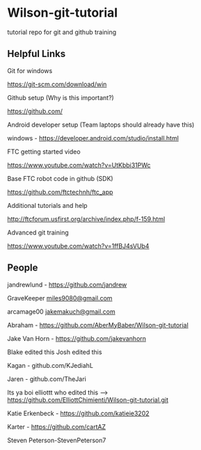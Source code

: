 # Wilson-git-tutorial
tutorial repo for git and github training
## Helpful Links

Git for windows

  https://git-scm.com/download/win

Github setup (Why is this important?)

  https://github.com/

Android developer setup (Team laptops should already have this)

  windows - https://developer.android.com/studio/install.html

FTC getting started video

  https://www.youtube.com/watch?v=UtKbbi31PWc

Base FTC robot code in github (SDK)

  https://github.com/ftctechnh/ftc_app

Additional tutorials and help

  http://ftcforum.usfirst.org/archive/index.php/f-159.html
  
Advanced git training

  https://www.youtube.com/watch?v=1ffBJ4sVUb4
  
## People

jandrewlund - https://github.com/jandrew

GraveKeeper miles9080@gmail.com

arcamage00 jakemakuch@gmail.com

Abraham - https://github.com/AberMyBaber/Wilson-git-tutorial

Jake Van Horn - https://github.com/jakevanhorn

Blake edited this
Josh edited this

Kagan - github.com/KJediahL

Jaren - github.com/TheJari

Its ya boi elliottt who edited this --> https://github.com/ElliottChimienti/Wilson-git-tutorial.git

Katie Erkenbeck - https://github.com/katieie3202

Karter - https://github.com/cartAZ

Steven Peterson-StevenPeterson7

